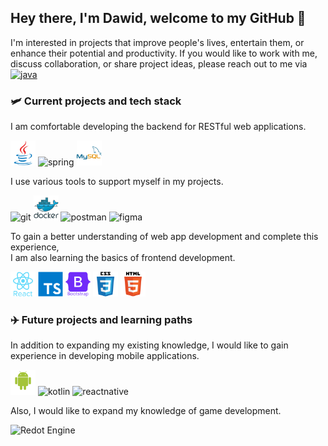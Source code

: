 <h2>Hey there, I'm Dawid, welcome to my GitHub 👋</h2>

I'm interested in projects that improve people's lives, entertain them, or enhance their potential and productivity. If you would like to work with me, 
discuss collaboration, or share project ideas, please reach out to me via <a href="https://www.linkedin.com/in/dwydmuch/" target="_blank">
<img src="https://content.linkedin.com/content/dam/me/business/en-us/amp/brand-site/v2/bg/LI-Logo.svg.original.svg" alt="java" width="80" height="15"></a>

<h3>🛩️ Current projects and tech stack</h4>

I am comfortable developing the backend for RESTful web applications.<br>

<p><img src="https://raw.githubusercontent.com/devicons/devicon/master/icons/java/java-original.svg" alt="java" width="40" height="40"/> 
<img src="https://www.vectorlogo.zone/logos/springio/springio-icon.svg" alt="spring" width="40" height="40"/> 
<img src="https://raw.githubusercontent.com/devicons/devicon/master/icons/mysql/mysql-original-wordmark.svg" alt="mysql" width="40" height="40"/></p>

I use various tools to support myself in my projects.

<p><img src="https://www.vectorlogo.zone/logos/git-scm/git-scm-icon.svg" alt="git" width="40" height="40"/>
<img src="https://raw.githubusercontent.com/devicons/devicon/master/icons/docker/docker-original-wordmark.svg" alt="docker" width="40" height="40"/>
<img src="https://www.vectorlogo.zone/logos/getpostman/getpostman-icon.svg" alt="postman" width="40" height="40"/>
<img src="https://www.vectorlogo.zone/logos/figma/figma-icon.svg" alt="figma" width="40" height="40"/></p>

To gain a better understanding of web app development and complete this experience,<br>
I am also learning the basics of frontend development.

<p><img src="https://raw.githubusercontent.com/devicons/devicon/master/icons/react/react-original-wordmark.svg" alt="react" width="40" height="40"/>
<img src="https://raw.githubusercontent.com/devicons/devicon/master/icons/typescript/typescript-original.svg" alt="typescript" width="40" height="40"/>
<img src="https://raw.githubusercontent.com/devicons/devicon/master/icons/bootstrap/bootstrap-plain-wordmark.svg" alt="bootstrap" width="40" height="40"/>
<img src="https://raw.githubusercontent.com/devicons/devicon/master/icons/css3/css3-original-wordmark.svg" alt="css3" width="40" height="40"/>
<img src="https://raw.githubusercontent.com/devicons/devicon/master/icons/html5/html5-original-wordmark.svg" alt="html5" width="40" height="40"/></p>

<h3>✈️ Future projects and learning paths</h4>

In addition to expanding my existing knowledge, I would like to gain experience in developing mobile applications.

<p><img src="https://raw.githubusercontent.com/devicons/devicon/master/icons/android/android-original-wordmark.svg" alt="android" width="40" height="40"/>
<img src="https://www.vectorlogo.zone/logos/kotlinlang/kotlinlang-icon.svg" alt="kotlin" width="40" height="40"/>
<img src="https://reactnative.dev/img/header_logo.svg" alt="reactnative" width="40" height="40"/></p>

Also, I would like to expand my knowledge of game development.

<p><img src="https://avatars.githubusercontent.com/u/183325681?s=200&v=4" alt="Redot Engine" width="40" height="40"/></p>






<!--
**dwydm/dwydm** is a ✨ _special_ ✨ repository because its `README.md` (this file) appears on your GitHub profile.
⬇️🔽✅
Here are some ideas to get you started:
🛩️

🤖👾✈️🛩️🏍️🔥📳
🇺🇲🇬🇧👾✈️🛩️🏍️🔥📳
### Hi there 👋
🚀
- 🔭 I’m currently working on ...
- 🌱 I’m currently learning ...
- 👯 I’m looking to collaborate on ...
- 🤔 I’m looking for help with ...
- 💬 Ask me about ...
- 📫 How to reach me: ...
- 😄 Pronouns: ...
- ⚡ Fun fact: ...
-->
